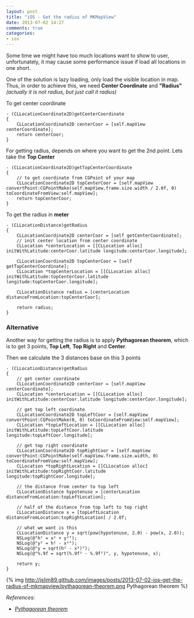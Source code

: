 ```yaml
---
layout: post
title: "iOS - Get the radius of MKMapView"
date: 2013-07-02 14:27
comments: true
categories: 
- ios
---
```


Some time we might have too much locations want to show to user, unfortunately, it may cause some performance issue if load all locations in one short.

One of the solution is lazy loading, only load the visible location in map. Thus, in order to achieve this, we need **Center Coordinate** and **"Radius"** _(actually it is not radius, but just call it radius)_

To get center coordinate
```obj-c
- (CLLocationCoordinate2D)getCenterCoordinate
{
    CLLocationCoordinate2D centerCoor = [self.mapView centerCoordinate];
    return centerCoor;
}
```

For getting radius, depends on where you want to get the 2nd point. Lets take the **Top Center**
```obj-c
- (CLLocationCoordinate2D)getTopCenterCoordinate
{
    // to get coordinate from CGPoint of your map
    CLLocationCoordinate2D topCenterCoor = [self.mapView convertPoint:CGPointMake(self.mapView.frame.size.width / 2.0f, 0) toCoordinateFromView:self.mapView];
    return topCenterCoor;
}
```

To get the radius in **meter**
```obj-c
- (CLLocationDistance)getRadius
{
    CLLocationCoordinate2D centerCoor = [self getCenterCoordinate];
    // init center location from center coordinate
    CLLocation *centerLocation = [[CLLocation alloc] initWithLatitude:centerCoor.latitude longitude:centerCoor.longitude];
    
    CLLocationCoordinate2D topCenterCoor = [self getTopCenterCoordinate];
    CLLocation *topCenterLocation = [[CLLocation alloc] initWithLatitude:topCenterCoor.latitude longitude:topCenterCoor.longitude];

    CLLocationDistance radius = [centerLocation distanceFromLocation:topCenterCoor];

    return radius;
}
```

### Alternative

Another way for getting the radius is to apply **Pythagorean theorem**, which is to get 3 points, **Top Left**, **Top Right** and **Center**.

Then we calculate the 3 distances base on this 3 points

```obj-c
- (CLLocationDistance)getRadius
{
    // get center coordinate
    CLLocationCoordinate2D centerCoor = [self.mapView centerCoordinate];
    CLLocation *centerLocation = [[CLLocation alloc] initWithLatitude:centerCoor.latitude longitude:centerCoor.longitude];
    
    // get top left coordinate
    CLLocationCoordinate2D topLeftCoor = [self.mapView convertPoint:CGPointMake(0, 0) toCoordinateFromView:self.mapView];
    CLLocation *topLeftLocation = [[CLLocation alloc] initWithLatitude:topLeftCoor.latitude longitude:topLeftCoor.longitude];
    
    // get top right coordinate
    CLLocationCoordinate2D topRightCoor = [self.mapView convertPoint:CGPointMake(self.mapView.frame.size.width, 0) toCoordinateFromView:self.mapView];
    CLLocation *topRightLocation = [[CLLocation alloc] initWithLatitude:topRightCoor.latitude longitude:topRightCoor.longitude];
    
    // the distance from center to top left
    CLLocationDistance hypotenuse = [centerLocation distanceFromLocation:topLeftLocation];

    // half of the distance from top left to top right
    CLLocationDistance x = [topLeftLocation distanceFromLocation:topRightLocation] / 2.0f;
    
    // what we want is this
    CLLocationDistance y = sqrt(pow(hypotenuse, 2.0) - pow(x, 2.0));
    NSLog(@"h² = x² + y²");
    NSLog(@"y² = h² - x²");
    NSLog(@"y = sqrt(h² - x²)");
    NSLog(@"%.9f = sqrt(%.9f² - %.9f²)", y, hypotenuse, x);

    return y;
}
```

{% img http://jslim89.github.com/images/posts/2013-07-02-ios-get-the-radius-of-mkmapview/pythagorean-theorem.png Pythagorean theorem %}

_References:_

* _[Pythagorean theorem](http://en.wikipedia.org/wiki/Pythagoras#Pythagorean_theorem)_
